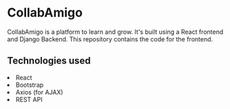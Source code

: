 # CollabAmigo
CollabAmigo is a platform to learn and grow. It's built using a React frontend and Django Backend.
This repository contains the code for the frontend. 

## Technologies used
<li>React</li>
<li>Bootstrap</li>
<li>Axios (for AJAX)</li>
<li>REST API</li>
